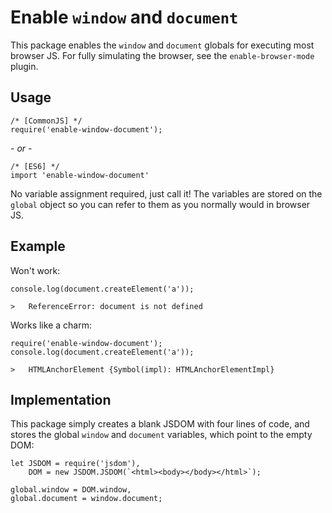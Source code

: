 # Enable `window` and `document`
This package enables the `window` and `document` globals for executing most browser JS.  For fully simulating the browser, see the `enable-browser-mode` plugin.

## Usage
```
/* [CommonJS] */
require('enable-window-document');
```
*- or -*
```
/* [ES6] */
import 'enable-window-document'
```

No variable assignment required, just call it!  The variables are stored on the `global` object so you can refer to them as you normally would in browser JS.

## Example
Won't work:

```
console.log(document.createElement('a'));

>   ReferenceError: document is not defined
```

Works like a charm:
```
require('enable-window-document');
console.log(document.createElement('a'));

>   HTMLAnchorElement {Symbol(impl): HTMLAnchorElementImpl}
```

## Implementation
This package simply creates a blank JSDOM with four lines of code, and stores the global `window` and `document` variables, which point to the empty DOM:

```
let JSDOM = require('jsdom'),
    DOM = new JSDOM.JSDOM(`<html><body></body></html>`);

global.window = DOM.window,
global.document = window.document;
```